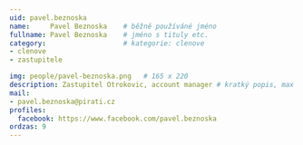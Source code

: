 ```yaml
---
uid: pavel.beznoska
name:     Pavel Beznoska  	# běžně používáné jméno
fullname: Pavel Beznoska  	# jméno s tituly etc.
category:                   # kategorie: clenove
- clenove
- zastupitele 

img: people/pavel-beznoska.png   # 165 x 220
description: Zastupitel Otrokovic, account manager # kratký popis, max 160 znaků
mail:
- pavel.beznoska@pirati.cz
profiles:
  facebook: https://www.facebook.com/pavel.beznoska
ordzas: 9
---
```


